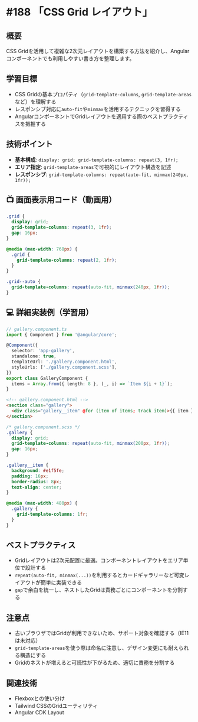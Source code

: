 # #188 「CSS Grid レイアウト」

## 概要
CSS Gridを活用して複雑な2次元レイアウトを構築する方法を紹介し、Angularコンポーネントでも利用しやすい書き方を整理します。

## 学習目標
- CSS Gridの基本プロパティ（`grid-template-columns`, `grid-template-areas`など）を理解する
- レスポンシブ対応に`auto-fit`や`minmax`を活用するテクニックを習得する
- AngularコンポーネントでGridレイアウトを適用する際のベストプラクティスを把握する

## 技術ポイント
- **基本構成**: `display: grid; grid-template-columns: repeat(3, 1fr);`
- **エリア指定**: `grid-template-areas`で可視的にレイアウト構造を記述
- **レスポンシブ**: `grid-template-columns: repeat(auto-fit, minmax(240px, 1fr));`

## 📺 画面表示用コード（動画用）

```scss
.grid {
  display: grid;
  grid-template-columns: repeat(3, 1fr);
  gap: 16px;
}
```

```scss
@media (max-width: 768px) {
  .grid {
    grid-template-columns: repeat(2, 1fr);
  }
}
```

```scss
.grid--auto {
  grid-template-columns: repeat(auto-fit, minmax(240px, 1fr));
}
```

## 💻 詳細実装例（学習用）
```typescript
// gallery.component.ts
import { Component } from '@angular/core';

@Component({
  selector: 'app-gallery',
  standalone: true,
  templateUrl: './gallery.component.html',
  styleUrls: ['./gallery.component.scss'],
})
export class GalleryComponent {
  items = Array.from({ length: 8 }, (_, i) => `Item ${i + 1}`);
}
```

```html
<!-- gallery.component.html -->
<section class="gallery">
  <div class="gallery__item" @for (item of items; track item)>{{ item }}</div>
</section>
```

```scss
/* gallery.component.scss */
.gallery {
  display: grid;
  grid-template-columns: repeat(auto-fit, minmax(200px, 1fr));
  gap: 16px;
}

.gallery__item {
  background: #e1f5fe;
  padding: 16px;
  border-radius: 8px;
  text-align: center;
}

@media (max-width: 480px) {
  .gallery {
    grid-template-columns: 1fr;
  }
}
```

## ベストプラクティス
- Gridレイアウトは2次元配置に最適。コンポーネントレイアウトをエリア単位で設計する
- `repeat(auto-fit, minmax(...))`を利用するとカードギャラリーなど可変レイアウトが簡単に実装できる
- `gap`で余白を統一し、ネストしたGridは責務ごとにコンポーネントを分割する

## 注意点
- 古いブラウザではGridが利用できないため、サポート対象を確認する（IE11は未対応）
- `grid-template-areas`を使う際は命名に注意し、デザイン変更にも耐えられる構造にする
- Gridのネストが増えると可読性が下がるため、適切に責務を分割する

## 関連技術
- Flexboxとの使い分け
- Tailwind CSSのGridユーティリティ
- Angular CDK Layout
